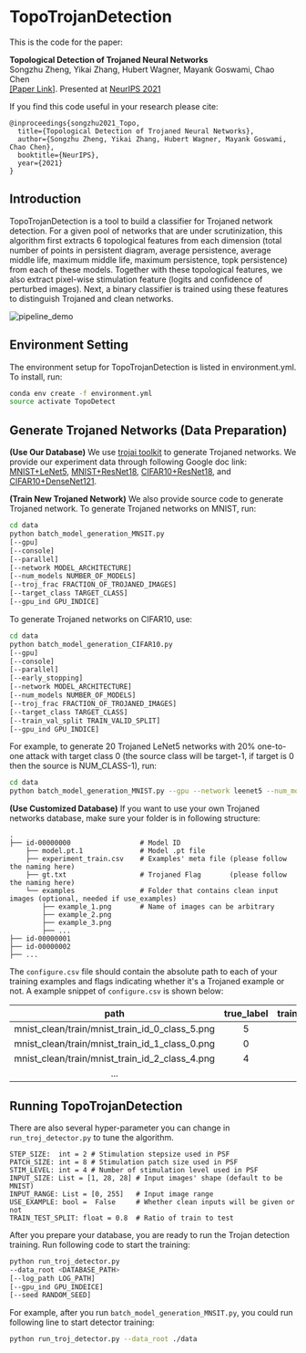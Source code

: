 # TopoTrojanDetection

This is the code for the paper:

**<a> Topological Detection of Trojaned Neural Networks </a>**
<br>
Songzhu Zheng, Yikai Zhang, Hubert Wagner, Mayank Goswami, Chao Chen
</br>
[[Paper Link]](https://openreview.net/pdf?id=1r2EannVuIA).
Presented at [NeurIPS 2021](https://nips.cc/virtual/2021/poster/26328)

If you find this code useful in your research please cite:
```
@inproceedings{songzhu2021_Topo,
  title={Topological Detection of Trojaned Neural Networks},
  author={Songzhu Zheng, Yikai Zhang, Hubert Wagner, Mayank Goswami,  Chao Chen},
  booktitle={NeurIPS},
  year={2021}
}
```

## Introduction 

TopoTrojanDetection is a tool to build a classifier for Trojaned network detection. 
For a given pool of networks that are under scrutinization, 
this algorithm first extracts 6 topological features from each dimension 
(total number of points in persistent diagram, average persistence, average middle life, maximum middle life, maximum persistence, topk persistence) 
from each of these models. Together with these topological features, we also extract pixel-wise stimulation feature (logits and confidence of perturbed images). 
Next, a binary classifier is trained using these features to distinguish Trojaned and clean networks. 

![pipeline_demo](https://github.com/pingqingsheng/TopoTrojDetection/blob/main/images/pipeline_demo.png)

## Environment Setting

The environment setup for TopoTrojanDetection is listed in environment.yml. To install, run:

```bash
conda env create -f environment.yml
source activate TopoDetect
```

## Generate Trojaned Networks (Data Preparation)
__(Use Our Database)__ We use [trojai toolkit](https://trojai.readthedocs.io/en/latest/) to generate Trojaned networks. 
We provide our experiment data through following Google doc link: [MNIST+LeNet5](), [MNIST+ResNet18](), [CIFAR10+ResNet18](), and [CIFAR10+DenseNet121](). 

__(Train New Trojaned Network)__ We also provide source code to generate Trojaned network. To generate Trojaned networks on MNIST, run:
```bash
cd data
python batch_model_generation_MNSIT.py 
[--gpu] 
[--console]
[--parallel]
[--network MODEL_ARCHITECTURE] 
[--num_models NUMBER_OF_MODELS] 
[--troj_frac FRACTION_OF_TROJANED_IMAGES]
[--target_class TARGET_CLASS]
[--gpu_ind GPU_INDICE]
```

To generate Trojaned networks on CIFAR10, use:
```bash
cd data
python batch_model_generation_CIFAR10.py
[--gpu]
[--console]
[--parallel]
[--early_stopping]
[--network MODEL_ARCHITECTURE] 
[--num_models NUMBER_OF_MODELS] 
[--troj_frac FRACTION_OF_TROJANED_IMAGES]
[--target_class TARGET_CLASS]
[--train_val_split TRAIN_VALID_SPLIT]
[--gpu_ind GPU_INDICE]
```

For example, to generate 20 Trojaned LeNet5 networks with 20% one-to-one attack with target class 0 (the source class will be target-1, if target is 0 then the source is NUM_CLASS-1), 
run:
```bash
cd data
python batch_model_generation_MNIST.py --gpu --network leenet5 --num_models 20 --troj_frac 0.2 --target_class 0
```

__(Use Customized Database)__
If you want to use your own Trojaned networks database, make sure your folder is in following structure: 

    .
    ├── id-00000000                 # Model ID
        ├── model.pt.1              # Model .pt file
        ├── experiment_train.csv    # Examples' meta file (please follow the naming here)
        ├── gt.txt                  # Trojaned Flag       (please follow the naming here)
        └── examples                # Folder that contains clean input images (optional, needed if use_examples)
            ├── example_1.png       # Name of images can be arbitrary
            ├── example_2.png
            ├── example_3.png
            ├── ...
    ├── id-00000001
    ├── id-00000002
    ├── ...

The ```configure.csv``` file should contain the absolute path to each of your training examples and 
flags indicating whether it's a Trojaned example or not. A example snippet of ```configure.csv``` is
shown below:

| path |  true_label | train_label | triggered |
|:---:|:---:|:---:|:---:|
|mnist_clean/train/mnist_train_id_0_class_5.png| 5 | 5 | False |
|mnist_clean/train/mnist_train_id_1_class_0.png| 0 | 0 | False |
|mnist_clean/train/mnist_train_id_2_class_4.png| 4 | 0 | True |
|...|||

## Running TopoTrojanDetection

There are also several hyper-parameter you can change in ```run_troj_detector.py``` to tune the algorithm. 

    STEP_SIZE:  int = 2 # Stimulation stepsize used in PSF
    PATCH_SIZE: int = 8 # Stimulation patch size used in PSF
    STIM_LEVEL: int = 4 # Number of stimulation level used in PSF
    INPUT_SIZE: List = [1, 28, 28] # Input images' shape (default to be MNIST)
    INPUT_RANGE: List = [0, 255]   # Input image range
    USE_EXAMPLE: bool =  False     # Whether clean inputs will be given or not
    TRAIN_TEST_SPLIT: float = 0.8  # Ratio of train to test
    
After you prepare your database, you are ready to run the Trojan detection training. Run following code to start the training: 

```bash
python run_troj_detector.py 
--data_root <DATABASE_PATH> 
[--log_path LOG_PATH] 
[--gpu_ind GPU_INDEICE]
[--seed RANDOM_SEED]
``` 
For example, after you run ```batch_model_generation_MNSIT.py```, you could run following line to start detector training: 
```bash
python run_troj_detector.py --data_root ./data 
```



